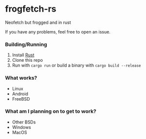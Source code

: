 # frogfetch-rs
Neofetch but frogged and in rust

If you have any problems, feel free to open an issue.

### Building/Running
1. Install [Rust](https://rustup.rs/)
2. Clone this repo
3. Run with `cargo run` or build a binary with `cargo build --release`

### What works?
- Linux
- Android
- FreeBSD

### What am I planning on to get to work?
- Other BSDs
- Windows
- MacOS
